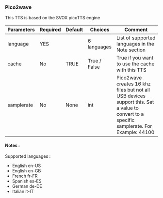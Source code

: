 ### Pico2wave

This TTS is based on the SVOX picoTTS engine

| Parameters | Required | Default | Choices      | Comment                                  |
| ---------- | -------- | ------- | ------------ | ---------------------------------------- |
| language   | YES      |         | 6 languages  | List of supported languages in the Note section |
| cache      | No       | TRUE    | True / False | True if you want to use the cache with this TTS |
| samplerate | No       | None    | int          | Pico2wave creates 16 khz files but not all USB devices support this. Set a value to                                                        convert to a specific samplerate. For Example: 44100 |


#### Notes :

Supported languages : 

- English en-US
- English en-GB
- French fr-FR
- Spanish es-ES
- German de-DE
- Italian it-IT
